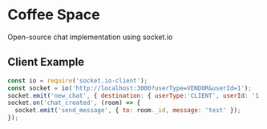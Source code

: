 # Coffee Space
Open-source chat implementation using socket.io

## Client Example

```js
const io = require('socket.io-client');
const socket = io('http://localhost:3000?userType=VENDOR&userId=1');
socket.emit('new_chat', { destination: { userType:'CLIENT', userId: '1' }});
socket.on('chat_created', (room) => {
  socket.emit('send_message', { to: room._id, message: 'test' });
});

```
